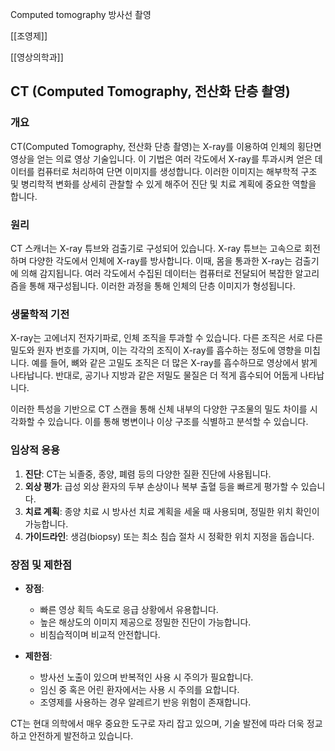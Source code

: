 Computed tomography
방사선 촬영

[[조영제]]

[[영상의학과]]




## CT (Computed Tomography, 전산화 단층 촬영)

### 개요
CT(Computed Tomography, 전산화 단층 촬영)는 X-ray를 이용하여 인체의 횡단면 영상을 얻는 의료 영상 기술입니다. 이 기법은 여러 각도에서 X-ray를 투과시켜 얻은 데이터를 컴퓨터로 처리하여 단면 이미지를 생성합니다. 이러한 이미지는 해부학적 구조 및 병리학적 변화를 상세히 관찰할 수 있게 해주어 진단 및 치료 계획에 중요한 역할을 합니다.

### 원리
CT 스캐너는 X-ray 튜브와 검출기로 구성되어 있습니다. X-ray 튜브는 고속으로 회전하며 다양한 각도에서 인체에 X-ray를 방사합니다. 이때, 몸을 통과한 X-ray는 검출기에 의해 감지됩니다. 여러 각도에서 수집된 데이터는 컴퓨터로 전달되어 복잡한 알고리즘을 통해 재구성됩니다. 이러한 과정을 통해 인체의 단층 이미지가 형성됩니다.

### 생물학적 기전
X-ray는 고에너지 전자기파로, 인체 조직을 투과할 수 있습니다. 다른 조직은 서로 다른 밀도와 원자 번호를 가지며, 이는 각각의 조직이 X-ray를 흡수하는 정도에 영향을 미칩니다. 예를 들어, 뼈와 같은 고밀도 조직은 더 많은 X-ray를 흡수하므로 영상에서 밝게 나타납니다. 반대로, 공기나 지방과 같은 저밀도 물질은 더 적게 흡수되어 어둡게 나타납니다.

이러한 특성을 기반으로 CT 스캔을 통해 신체 내부의 다양한 구조물의 밀도 차이를 시각화할 수 있습니다. 이를 통해 병변이나 이상 구조를 식별하고 분석할 수 있습니다.

### 임상적 응용
1. **진단**: CT는 뇌졸중, 종양, 폐렴 등의 다양한 질환 진단에 사용됩니다.
2. **외상 평가**: 급성 외상 환자의 두부 손상이나 복부 출혈 등을 빠르게 평가할 수 있습니다.
3. **치료 계획**: 종양 치료 시 방사선 치료 계획을 세울 때 사용되며, 정밀한 위치 확인이 가능합니다.
4. **가이드라인**: 생검(biopsy) 또는 최소 침습 절차 시 정확한 위치 지정을 돕습니다.

### 장점 및 제한점
- **장점**:
  - 빠른 영상 획득 속도로 응급 상황에서 유용합니다.
  - 높은 해상도의 이미지 제공으로 정밀한 진단이 가능합니다.
  - 비침습적이며 비교적 안전합니다.

- **제한점**:
  - 방사선 노출이 있으며 반복적인 사용 시 주의가 필요합니다.
  - 임신 중 혹은 어린 환자에서는 사용 시 주의를 요합니다.
  - 조영제를 사용하는 경우 알레르기 반응 위험이 존재합니다.

CT는 현대 의학에서 매우 중요한 도구로 자리 잡고 있으며, 기술 발전에 따라 더욱 정교하고 안전하게 발전하고 있습니다.